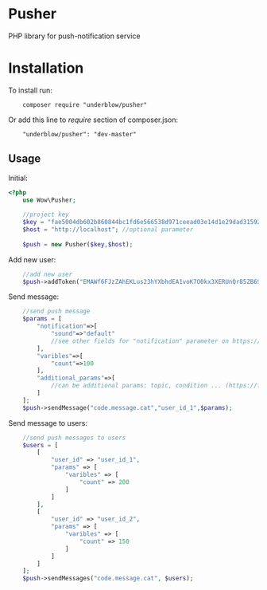 # Pusher

PHP library for push-notification service


# Installation

To install run:
```
    composer require "underblow/pusher"
```
Or add this line to  _require_  section of composer.json:
```
    "underblow/pusher": "dev-master"
```
## Usage
Initial:
```php
<?php 
    use Wow\Pusher;
    
    //project key
    $key = "fae5004db602b860844bc1fd6e566538d971ceead03e14d1e29dad31592246a5";
    $host = "http://localhost"; //optional parameter
    
    $push = new Pusher($key,$host);
```

Add new user:
```php
    //add new user
    $push->addToken("EMAWf6FJzZAhEKLus23hYXbhdEA1voK7O0kx3XERUnQr85ZB6SPaChZAKwi89eWbwx2wE1ZCh99HQ5MXZAegLNQcIAhcyttmylUA1NTn0JZBwSDsoFiktZBSxAzpA9pfDcrudTZCNeZCzkZCyxOWNKE74gW20WhMJnrCleAZD","user_id_1","+03:00","en-GB"));
```


Send message:
```php    
    //send push message
    $params = [
	    "notification"=>[
		    "sound"=>"default"
		    //see other fields for "notification" parameter on https://firebase.google.com/docs/cloud-messaging/admin/send-messages
	    ],
	    "varibles"=>[
		    "count"=>100
	    ],
	    "additional_params"=>[
		    //can be additional params: topic, condition ... (https://firebase.google.com/docs/cloud-messaging/admin/send-messages)
	    ]
    ];
    $push->sendMessage("code.message.cat","user_id_1",$params);
```
Send message to users:
```php    
    //send push messages to users
    $users = [
        [
            "user_id" => "user_id_1",
            "params" => [
                "varibles" => [
                    "count" => 200
                ]
            ]
        ],
        [
            "user_id" => "user_id_2",
            "params" => [
                "varibles" => [
                    "count" => 150
                ]
            ]
        ]
    ];
    $push->sendMessages("code.message.cat", $users);
```
